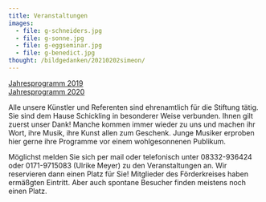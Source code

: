 ```yaml
---
title: Veranstaltungen
images:
  - file: g-schneiders.jpg
  - file: g-sonne.jpg
  - file: g-eggseminar.jpg
  - file: g-benedict.jpg
thought: /bildgedanken/20210202simeon/ 
--- 
```

[Jahresprogramm 2019](/veranstaltungen/2019/)  
[Jahresprogramm 2020](/veranstaltungen/2020/) 

Alle unsere Künstler und Referenten sind ehrenamtlich für die Stiftung tätig. Sie sind dem Hause Schickling in besonderer Weise verbunden. Ihnen gilt zuerst unser Dank! Manche kommen immer wieder zu uns und machen ihr Wort, ihre Musik, ihre Kunst allen zum Geschenk. Junge Musiker erproben hier gerne ihre Programme vor einem wohlgesonnenen Publikum.

Möglichst melden Sie sich per mail oder telefonisch unter 08332-936424 oder 0171-9715083 (Ulrike Meyer) zu den Veranstaltungen an. Wir reservieren dann einen Platz für Sie! Mitglieder des Förderkreises haben ermäßgten Eintritt.
Aber auch spontane Besucher finden meistens noch einen Platz.

